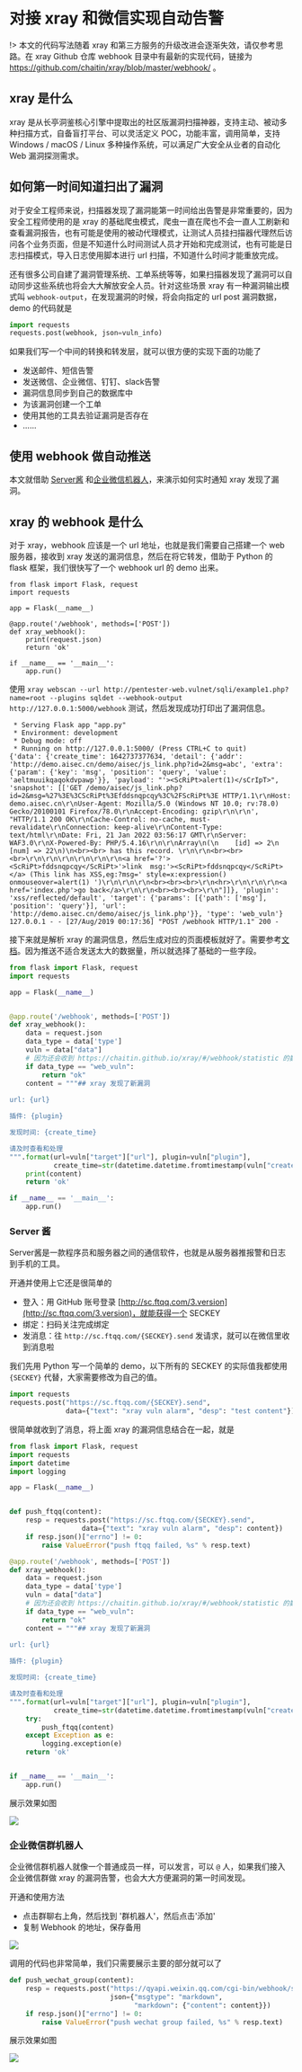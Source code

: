 # 对接 xray 和微信实现自动告警

!> 本文的代码写法随着 xray 和第三方服务的升级改进会逐渐失效，请仅参考思路。在 xray Github 仓库 webhook 目录中有最新的实现代码，链接为 https://github.com/chaitin/xray/blob/master/webhook/ 。

## xray 是什么
xray 是从长亭洞鉴核心引擎中提取出的社区版漏洞扫描神器，支持主动、被动多种扫描方式，自备盲打平台、可以灵活定义 POC，功能丰富，调用简单，支持 Windows / macOS / Linux 多种操作系统，可以满足广大安全从业者的自动化 Web 漏洞探测需求。

## 如何第一时间知道扫出了漏洞

对于安全工程师来说，扫描器发现了漏洞能第一时间给出告警是非常重要的，因为安全工程师使用的是 xray 的基础爬虫模式，爬虫一直在爬也不会一直人工刷新和查看漏洞报告，也有可能是使用的被动代理模式，让测试人员挂扫描器代理然后访问各个业务页面，但是不知道什么时间测试人员才开始和完成测试，也有可能是日志扫描模式，导入日志使用脚本进行 url 扫描，不知道什么时间才能重放完成。

还有很多公司自建了漏洞管理系统、工单系统等等，如果扫描器发现了漏洞可以自动同步这些系统也将会大大解放安全人员。针对这些场景 xray 有一种漏洞输出模式叫 `webhook-output`，在发现漏洞的时候，将会向指定的 url post 漏洞数据，demo 的代码就是 

```python
import requests
requests.post(webhook, json=vuln_info)
```

如果我们写一个中间的转换和转发层，就可以很方便的实现下面的功能了

 - 发送邮件、短信告警
 - 发送微信、企业微信、钉钉、slack告警
 - 漏洞信息同步到自己的数据库中
 - 为该漏洞创建一个工单
 - 使用其他的工具去验证漏洞是否存在
 - ...... 

## 使用 webhook 做自动推送
本文就借助 [Server酱](http://sc.ftqq.com/3.version) 和[企业微信机器人](https://work.weixin.qq.com/help?person_id=1&doc_id=13376)，来演示如何实时通知 xray 发现了漏洞。

## xray 的 webhook 是什么
对于 xray，webhook 应该是一个 url 地址，也就是我们需要自己搭建一个 web 服务器，接收到 xray 发送的漏洞信息，然后在将它转发，借助于 Python 的 flask 框架，我们很快写了一个 webhook url 的 demo 出来。

```
from flask import Flask, request
import requests

app = Flask(__name__)

@app.route('/webhook', methods=['POST'])
def xray_webhook():
    print(request.json)
    return 'ok'

if __name__ == '__main__':
    app.run()
```

使用 `xray webscan --url http://pentester-web.vulnet/sqli/example1.php?name=root --plugins sqldet --webhook-output http://127.0.0.1:5000/webhook` 测试，然后发现成功打印出了漏洞信息。
 
```shell
 * Serving Flask app "app.py"
 * Environment: development
 * Debug mode: off
 * Running on http://127.0.0.1:5000/ (Press CTRL+C to quit)
{'data': {'create_time': 1642737377634, 'detail': {'addr': 'http://demo.aisec.cn/demo/aisec/js_link.php?id=2&msg=abc', 'extra': {'param': {'key': 'msg', 'position': 'query', 'value': 'aeltmuuikqaqokdvpawp'}}, 'payload': "'><ScRiPt>alert(1)</sCrIpT>", 'snapshot': [['GET /demo/aisec/js_link.php?id=2&msg=%27%3E%3CScRiPt%3Efddsnqpcqy%3C%2FScRiPt%3E HTTP/1.1\r\nHost: demo.aisec.cn\r\nUser-Agent: Mozilla/5.0 (Windows NT 10.0; rv:78.0) Gecko/20100101 Firefox/78.0\r\nAccept-Encoding: gzip\r\n\r\n', "HTTP/1.1 200 OK\r\nCache-Control: no-cache, must-revalidate\r\nConnection: keep-alive\r\nContent-Type: text/html\r\nDate: Fri, 21 Jan 2022 03:56:17 GMT\r\nServer: WAF3.0\r\nX-Powered-By: PHP/5.4.16\r\n\r\nArray\n(\n    [id] => 2\n    [num] => 22\n)\n<br><br> has this record. \r\n\r\n<br><br><br>\r\n\r\n\r\n\r\n\r\n\r\n<a href='?'><ScRiPt>fddsnqpcqy</ScRiPt>'>link  msg:'><ScRiPt>fddsnqpcqy</ScRiPt></a> (This link has XSS,eg:?msg=' style=x:expression() onmouseover=alert(1) ')\r\n\r\n\r\n<br><br><br>\r\n<hr>\r\n\r\n\r\n<a href='index.php'>go back</a>\r\n\r\n<br><br><br>\r\n"]]}, 'plugin': 'xss/reflected/default', 'target': {'params': [{'path': ['msg'], 'position': 'query'}], 'url': 'http://demo.aisec.cn/demo/aisec/js_link.php'}}, 'type': 'web_vuln'}
127.0.0.1 - - [27/Aug/2019 00:17:36] "POST /webhook HTTP/1.1" 200 -
```

接下来就是解析 xray 的漏洞信息，然后生成对应的页面模板就好了。需要参考[文档](/webhook/vuln)。因为推送不适合发送太大的数据量，所以就选择了基础的一些字段。

```python
from flask import Flask, request
import requests

app = Flask(__name__)


@app.route('/webhook', methods=['POST'])
def xray_webhook():
    data = request.json
    data_type = data['type']
    vuln = data["data"]
    # 因为还会收到 https://chaitin.github.io/xray/#/webhook/statistic 的数据
    if data_type == "web_vuln":
        return "ok"
    content = """## xray 发现了新漏洞
    
url: {url}

插件: {plugin}

发现时间: {create_time}

请及时查看和处理
""".format(url=vuln["target"]["url"], plugin=vuln["plugin"],
           create_time=str(datetime.datetime.fromtimestamp(vuln["create_time"] / 1000)))
    print(content)
    return 'ok'

if __name__ == '__main__':
    app.run()
```
 
### Server 酱

Server酱是一款程序员和服务器之间的通信软件，也就是从服务器推报警和日志到手机的工具。

开通并使用上它还是很简单的

 - 登入：用 GitHub 账号登录 [http://sc.ftqq.com/3.version](http://sc.ftqq.com/3.version)，就能获得一个 SECKEY 
 - 绑定：扫码关注完成绑定
 - 发消息：往 `http://sc.ftqq.com/{SECKEY}.send` 发请求，就可以在微信里收到消息啦

 我们先用 Python 写一个简单的 demo，以下所有的 SECKEY 的实际值我都使用 `{SECKEY}` 代替，大家需要修改为自己的值。
 
```python
import requests
requests.post("https://sc.ftqq.com/{SECKEY}.send", 
              data={"text": "xray vuln alarm", "desp": "test content"})
```

很简单就收到了消息，将上面 xray 的漏洞信息结合在一起，就是

```python
from flask import Flask, request
import requests
import datetime
import logging

app = Flask(__name__)


def push_ftqq(content):
    resp = requests.post("https://sc.ftqq.com/{SECKEY}.send",
                  data={"text": "xray vuln alarm", "desp": content})
    if resp.json()["errno"] != 0:
        raise ValueError("push ftqq failed, %s" % resp.text)

@app.route('/webhook', methods=['POST'])
def xray_webhook():
    data = request.json
    data_type = data['type']
    vuln = data["data"]
    # 因为还会收到 https://chaitin.github.io/xray/#/webhook/statistic 的数据
    if data_type == "web_vuln":
        return "ok"
    content = """## xray 发现了新漏洞
    
url: {url}

插件: {plugin}

发现时间: {create_time}

请及时查看和处理
""".format(url=vuln["target"]["url"], plugin=vuln["plugin"],
           create_time=str(datetime.datetime.fromtimestamp(vuln["create_time"] / 1000)))
    try:
        push_ftqq(content)
    except Exception as e:
        logging.exception(e)
    return 'ok'


if __name__ == '__main__':
    app.run()
```

展示效果如图

![](../assets/scenario/xray_vuln_alert/1.jpg)


### 企业微信群机器人

企业微信群机器人就像一个普通成员一样，可以发言，可以 `@` 人，如果我们接入企业微信群做 xray 的漏洞告警，也会大大方便漏洞的第一时间发现。

开通和使用方法

 - 点击群聊右上角，然后找到 '群机器人'，然后点击'添加'
 - 复制 Webhook 的地址，保存备用

 ![](../assets/scenario/xray_vuln_alert/2.jpg)


调用的代码也非常简单，我们只需要展示主要的部分就可以了

```python
def push_wechat_group(content):
    resp = requests.post("https://qyapi.weixin.qq.com/cgi-bin/webhook/send?key={KEY}",
                         json={"msgtype": "markdown",
                               "markdown": {"content": content}})
    if resp.json()["errno"] != 0:
        raise ValueError("push wechat group failed, %s" % resp.text)
```

展示效果如图

![](../assets/scenario/xray_vuln_alert/3.jpg)

